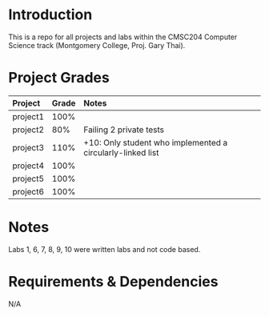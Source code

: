 # Introduction
This is a repo for all projects and labs within the CMSC204 Computer Science track (Montgomery College, Proj. Gary Thai).

# Project Grades

|Project|Grade|Notes|
|:-|:-|:-|
|project1|100%|
|project2|80%|Failing 2 private tests|
|project3|110%|+10: Only student who implemented a circularly-linked list|
|project4|100%|
|project5|100%|
|project6|100%|

# Notes
Labs 1, 6, 7, 8, 9, 10 were written labs and not code based.

# Requirements & Dependencies
N/A
